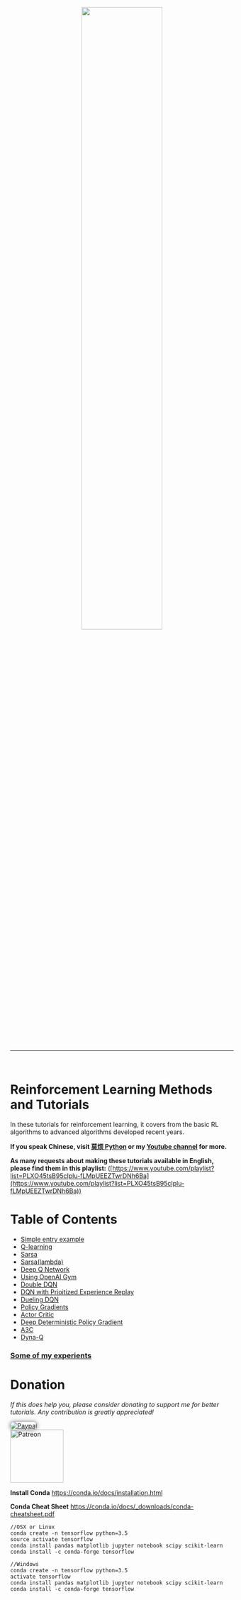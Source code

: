 <p align="center">
    <a href="https://www.youtube.com/watch?v=pieI7rOXELI&list=PLXO45tsB95cIplu-fLMpUEEZTwrDNh6Ba" target="_blank">
    <img width="60%" src="https://github.com/MorvanZhou/Reinforcement-learning-with-tensorflow/blob/master/RL_cover.jpg" style="max-width:100%;">
    </a>
</p>

---

<br>

# Reinforcement Learning Methods and Tutorials

In these tutorials for reinforcement learning, it covers from the basic RL algorithms to advanced algorithms developed recent years.

**If you speak Chinese, visit [莫烦 Python](https://morvanzhou.github.io/tutorials/) or my [Youtube channel](https://www.youtube.com/channel/UCdyjiB5H8Pu7aDTNVXTTpcg) for more.**

**As many requests about making these tutorials available in English, please find them in this playlist:** ([https://www.youtube.com/playlist?list=PLXO45tsB95cIplu-fLMpUEEZTwrDNh6Ba](https://www.youtube.com/playlist?list=PLXO45tsB95cIplu-fLMpUEEZTwrDNh6Ba))

# Table of Contents

* [Simple entry example](https://github.com/MorvanZhou/Reinforcement-learning-with-tensorflow/tree/master/contents/1_command_line_reinforcement_learning)
* [Q-learning](https://github.com/MorvanZhou/Reinforcement-learning-with-tensorflow/tree/master/contents/2_Q_Learning_maze)
* [Sarsa](https://github.com/MorvanZhou/Reinforcement-learning-with-tensorflow/tree/master/contents/3_Sarsa_maze)
* [Sarsa(lambda)](https://github.com/MorvanZhou/Reinforcement-learning-with-tensorflow/tree/master/contents/4_Sarsa_lambda_maze)
* [Deep Q Network](https://github.com/MorvanZhou/Reinforcement-learning-with-tensorflow/tree/master/contents/5_Deep_Q_Network)
* [Using OpenAI Gym](https://github.com/MorvanZhou/Reinforcement-learning-with-tensorflow/tree/master/contents/6_OpenAI_gym)
* [Double DQN](https://github.com/MorvanZhou/Reinforcement-learning-with-tensorflow/tree/master/contents/5.1_Double_DQN)
* [DQN with Prioitized Experience Replay](https://github.com/MorvanZhou/Reinforcement-learning-with-tensorflow/tree/master/contents/5.2_Prioritized_Replay_DQN)
* [Dueling DQN](https://github.com/MorvanZhou/Reinforcement-learning-with-tensorflow/tree/master/contents/5.3_Dueling_DQN)
* [Policy Gradients](https://github.com/MorvanZhou/Reinforcement-learning-with-tensorflow/tree/master/contents/7_Policy_gradient_softmax)
* [Actor Critic](https://github.com/MorvanZhou/Reinforcement-learning-with-tensorflow/tree/master/contents/8_Actor_Critic_Advantage)
* [Deep Deterministic Policy Gradient](https://github.com/MorvanZhou/Reinforcement-learning-with-tensorflow/tree/master/contents/9_Deep_Deterministic_Policy_Gradient_DDPG)
* [A3C](https://github.com/MorvanZhou/Reinforcement-learning-with-tensorflow/tree/master/contents/10_A3C)
* [Dyna-Q](https://github.com/MorvanZhou/Reinforcement-learning-with-tensorflow/tree/master/contents/11_Dyna_Q)

### [Some of my experients](https://github.com/MorvanZhou/Reinforcement-learning-with-tensorflow/tree/master/experiments)

# Donation

*If this does help you, please consider donating to support me for better tutorials. Any contribution is greatly appreciated!*

<div >
  <a href="https://www.paypal.com/cgi-bin/webscr?cmd=_donations&amp;business=morvanzhou%40gmail%2ecom&amp;lc=C2&amp;item_name=MorvanPython&amp;currency_code=AUD&amp;bn=PP%2dDonationsBF%3abtn_donateCC_LG%2egif%3aNonHosted">
    <img style="border-radius: 20px;  box-shadow: 0px 0px 10px 1px  #888888;"
         src="https://www.paypalobjects.com/webstatic/en_US/i/btn/png/silver-pill-paypal-44px.png"
         alt="Paypal"
         height="auto" ></a>
</div>

<div>
  <a href="https://www.patreon.com/morvan">
    <img src="https://morvanzhou.github.io/static/img/support/patreon.jpg"
         alt="Patreon"
         height=120></a>
</div>


**Install Conda**
https://conda.io/docs/installation.html


**Conda Cheat Sheet**
https://conda.io/docs/_downloads/conda-cheatsheet.pdf


```
//OSX or Linux
conda create -n tensorflow python=3.5
source activate tensorflow
conda install pandas matplotlib jupyter notebook scipy scikit-learn
conda install -c conda-forge tensorflow

//Windows
conda create -n tensorflow python=3.5
activate tensorflow
conda install pandas matplotlib jupyter notebook scipy scikit-learn
conda install -c conda-forge tensorflow
```
